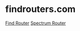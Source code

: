 # findrouters.com
[Find Router](https://findrouters.com/)
[Spectrum Router](https://findrouters.com/)
